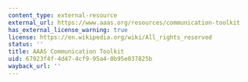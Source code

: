 ```yaml
---
content_type: external-resource
external_url: https://www.aaas.org/resources/communication-toolkit
has_external_license_warning: true
license: https://en.wikipedia.org/wiki/All_rights_reserved
status: ''
title: AAAS Communication Toolkit
uid: 67923f4f-4d47-4cf9-95a4-0b95e037825b
wayback_url: ''
---
```

